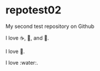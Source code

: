 # repotest02
My second test repository on Github

I love :coffee:, :pizza:, and :dancer:.

I love :football:.

I love :water:.
